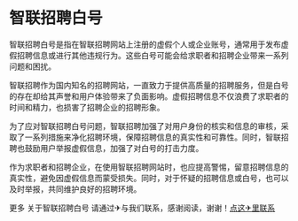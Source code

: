 # 智联招聘白号

智联招聘白号是指在智联招聘网站上注册的虚假个人或企业账号，通常用于发布虚假招聘信息或进行其他违规行为。这些白号可能会给求职者和招聘企业带来一系列问题和困扰。

智联招聘作为国内知名的招聘网站，一直致力于提供高质量的招聘服务，但是白号的存在却给其声誉和用户体验带来了负面影响。虚假招聘信息不仅浪费了求职者的时间和精力，也损害了招聘企业的招聘形象。

为了应对智联招聘白号问题，智联招聘加强了对用户身份的核实和信息的审核，采取了一系列措施来净化招聘环境，保障招聘信息的真实性和可靠性。同时，智联招聘也鼓励用户举报虚假信息，加强了对白号的打击力度。

作为求职者和招聘企业，在使用智联招聘网站时，也应提高警惕，留意招聘信息的真实性，避免因虚假信息而蒙受损失。同时，对于怀疑的招聘信息或白号，也可以及时举报，共同维护良好的招聘环境。

更多 关于智联招聘白号 请通过✈与我们联系，感谢阅读，谢谢！[点这✈里联系](https://acc.k02.cc)